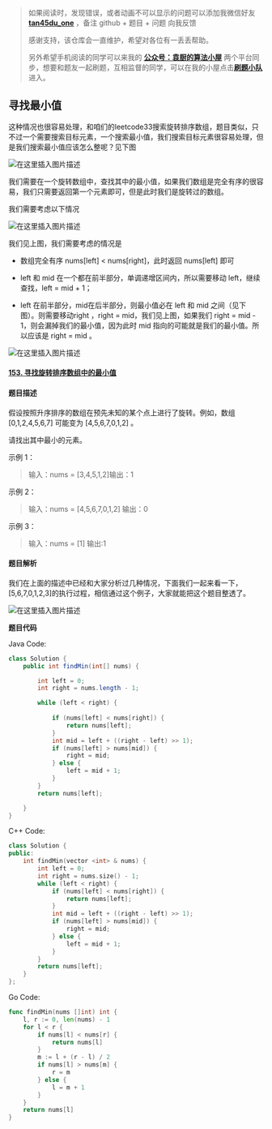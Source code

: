 > 如果阅读时，发现错误，或者动画不可以显示的问题可以添加我微信好友  **[tan45du_one](https://raw.githubusercontent.com/tan45du/tan45du.github.io/master/个人微信.15egrcgqd94w.jpg)** ，备注  github  + 题目 + 问题  向我反馈
>
> 感谢支持，该仓库会一直维护，希望对各位有一丢丢帮助。
>
> 另外希望手机阅读的同学可以来我的 <u>[**公众号：袁厨的算法小屋**](https://raw.githubusercontent.com/tan45du/test/master/微信图片_20210320152235.2pthdebvh1c0.png)</u> 两个平台同步，想要和题友一起刷题，互相监督的同学，可以在我的小屋点击<u>[**刷题小队**](https://raw.githubusercontent.com/tan45du/test/master/微信图片_20210320152235.2pthdebvh1c0.png)</u>进入。 

## **寻找最小值**

这种情况也很容易处理，和咱们的leetcode33搜索旋转排序数组，题目类似，只不过一个需要搜索目标元素，一个搜索最小值，我们搜索目标元素很容易处理，但是我们搜索最小值应该怎么整呢？见下图

![在这里插入图片描述](https://img-blog.csdnimg.cn/20210321134701939.png)

我们需要在一个旋转数组中，查找其中的最小值，如果我们数组是完全有序的很容易，我们只需要返回第一个元素即可，但是此时我们是旋转过的数组。

我们需要考虑以下情况

![在这里插入图片描述](https://img-blog.csdnimg.cn/2021032113472644.png)

我们见上图，我们需要考虑的情况是

- 数组完全有序 nums[left] < nums[right]，此时返回 nums[left] 即可

- left 和 mid 在一个都在前半部分，单调递增区间内，所以需要移动 left，继续查找，left = mid + 1；

- left 在前半部分，mid在后半部分，则最小值必在 left 和 mid 之间（见下图）。则需要移动right ，right = mid，我们见上图，如果我们 right = mid - 1，则会漏掉我们的最小值，因为此时 mid 指向的可能就是我们的最小值。所以应该是 right = mid 。

  

![在这里插入图片描述](https://img-blog.csdnimg.cn/20210321134748668.png)



#### [153. 寻找旋转排序数组中的最小值](https://leetcode-cn.com/problems/find-minimum-in-rotated-sorted-array/)

#### **题目描述**

假设按照升序排序的数组在预先未知的某个点上进行了旋转。例如，数组 [0,1,2,4,5,6,7] 可能变为 [4,5,6,7,0,1,2] 。



请找出其中最小的元素。

示例 1：

> 输入：nums = [3,4,5,1,2]输出：1

示例 2：

> 输入：nums = [4,5,6,7,0,1,2] 输出：0

示例 3：

> 输入：nums = [1] 输出:1

#### **题目解析**

我们在上面的描述中已经和大家分析过几种情况，下面我们一起来看一下，[5,6,7,0,1,2,3]的执行过程，相信通过这个例子，大家就能把这个题目整透了。

![在这里插入图片描述](https://img-blog.csdnimg.cn/20210321134814233.png)

**题目代码**

Java Code:

```java
class Solution {
    public int findMin(int[] nums) {

        int left = 0;
        int right = nums.length - 1;

        while (left < right) {
             
            if (nums[left] < nums[right]) {
                return nums[left];
            } 
            int mid = left + ((right - left) >> 1);
            if (nums[left] > nums[mid]) {
                right = mid;
            } else {
                left = mid + 1;
            }
        }
        return nums[left];

    }
}
```

C++ Code:

```cpp
class Solution {
public:    
    int findMin(vector <int> & nums) {
        int left = 0;
        int right = nums.size() - 1;
        while (left < right) {
            if (nums[left] < nums[right]) {
                return nums[left];
            } 
            int mid = left + ((right - left) >> 1);
            if (nums[left] > nums[mid]) {
                right = mid;
            } else {
                left = mid + 1;
            }
        }
        return nums[left];
    }
};
```

Go Code:

```go
func findMin(nums []int) int {
    l, r := 0, len(nums) - 1
    for l < r {
        if nums[l] < nums[r] {
            return nums[l]
        }
        m := l + (r - l) / 2
        if nums[l] > nums[m] {
            r = m
        } else {
            l = m + 1
        }
    }
    return nums[l]
}
```

